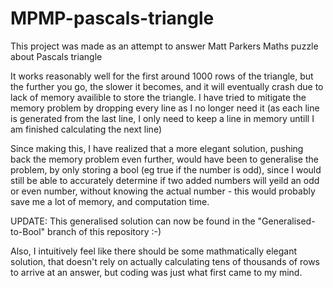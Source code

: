 # MPMP-pascals-triangle

This project was made as an attempt to answer Matt Parkers Maths puzzle about Pascals triangle

It works reasonably well for the first around 1000 rows of the triangle, but the further you go, the slower it becomes, and it will eventually crash due to lack of memory availible to store the triangle.
I have tried to mitigate the memory problem by dropping every line as I no longer need it (as each line is generated from the last line, I only need to keep a line in memory untill I am finished calculating the next line)

Since making this, I have realized that a more elegant solution, pushing back the memory problem even further, would have been to generalise the problem, by only storing a bool (eg true if the number is odd), 
since I would still be able to accurately determine if two added numbers will yeild an odd or even number, without knowing the actual number - this would probably save me a lot of memory, and computation time.

UPDATE: This generalised solution can now be found in the "Generalised-to-Bool" branch of this repository :-)

Also, I intuitively feel like there should be some mathmatically elegant solution, that doesn't rely on actually calculating tens of thousands of rows to arrive at an answer, but coding was just what first came to my mind.
